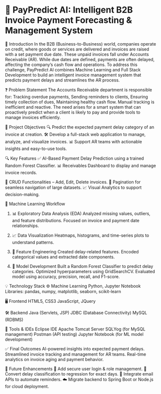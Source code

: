 # 💼 PayPredict AI: Intelligent B2B Invoice Payment Forecasting & Management System
🧾 Introduction
In the B2B (Business-to-Business) world, companies operate on credit, where goods or services are delivered and invoices are raised with a set payment due date. These unpaid invoices fall under Accounts Receivable (AR). While due dates are defined, payments are often delayed, affecting the company’s cash flow and operations.
To address this challenge, PayPredict AI combines Machine Learning and Full Stack Development to build an intelligent invoice management system that predicts payment delays and streamlines the AR process.

❓ Problem Statement
The Accounts Receivable department is responsible for:
Tracking overdue payments,
Sending reminders to clients,
Ensuring timely collection of dues,
Maintaining healthy cash flow.
Manual tracking is inefficient and reactive. The need arises for a smart system that can proactively predict when a client is likely to pay and provide tools to manage invoices efficiently.

🎯 Project Objectives
🔍 Predict the expected payment delay category of an invoice at creation.
🛠️ Develop a full-stack web application to manage, analyze, and visualize invoices.
📊 Support AR teams with actionable insights and easy-to-use tools.

🔍 Key Features
✅ AI-Based Payment Delay Prediction using a trained Random Forest Classifier.
📊 Receivables Dashboard to display and manage invoice records.

📝 CRUD Functionalities – Add, Edit, Delete invoices.
🔄 Pagination for seamless navigation of large datasets.
📈 Visual Analytics to support decision-making.

🔬 Machine Learning Workflow
1. 📊 Exploratory Data Analysis (EDA)
Analyzed missing values, outliers, and feature distributions.
Focused on invoice and payment date relationships.

2. 📈 Data Visualization
Heatmaps, histograms, and time-series plots to understand patterns.

3. 🧬 Feature Engineering
Created delay-related features.
Encoded categorical values and extracted date components.

4. 🤖 Model Development
Built a Random Forest Classifier to predict delay categories.
Optimized hyperparameters using GridSearchCV.
Evaluated model using accuracy, precision, recall, and F1-score.

💡 Technology Stack
⚙️ Machine Learning
Python, Jupyter Notebook
Libraries: pandas, numpy, matplotlib, seaborn, scikit-learn

🖥️ Frontend
HTML5, CSS3
JavaScript, JQuery

🛠️ Backend
Java (Servlets, JSP)
JDBC (Database Connectivity)
MySQL (RDBMS)

🧰 Tools & IDEs
Eclipse IDE
Apache Tomcat Server
SQLYog (for MySQL management)
Postman (API testing)
Jupyter Notebook (for ML model development)

✅ Final Outcomes
AI-powered insights into expected payment delays.
Streamlined invoice tracking and management for AR teams.
Real-time analytics on invoice aging and payment behavior.

🔮 Future Enhancements
🔐 Add secure user login & role management.
🧮 Convert delay classification to regression for exact days.
📧 Integrate email APIs to automate reminders.
☁️ Migrate backend to Spring Boot or Node.js for cloud deployment.
